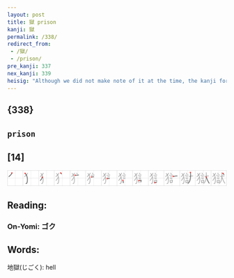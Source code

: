 ```yaml
---
layout: post
title: 獄 prison
kanji: 獄
permalink: /338/
redirect_from:
 - /獄/
 - /prison/
pre_kanji: 337
nex_kanji: 339
heisig: "Although we did not make note of it at the time, the kanji for <i>dog</i> is also a low-grade term for a spy. And later (Frame 1517) we will meet another association of criminals with <i>dogs</i>. The <b>prison</b> here depicts a <i>pack of wild dogs</i> (the long-timers and hardened criminals) into which the poor little c<i>hihuahua</i> (first offender) has been cast. The only thing he has to protect himself against the pack are his shrill and frightened <i>words</i>."
---
```


## {338}

## `prison`

## [14]

<div class="stroke"><img src="../images/E78D84.png" /></div>

## Reading:

### On-Yomi: ゴク

## Words:

地獄(じごく): hell
